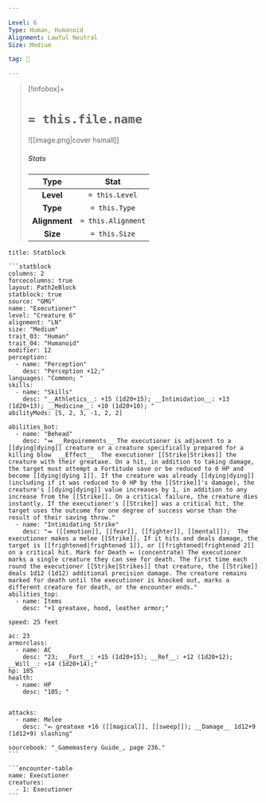 ```yaml
---

Level: 6
Type: Human, Humanoid
Alignment: Lawful Neutral
Size: Medium

tag: 👹

---
```


> [!infobox]+
> #  `= this.file.name`
> ![[image.png|cover hsmall]]
> ##### Stats
> Type | Stat |
> :---:|:---:|
> **Level** | `= this.Level` |
> **Type** | `= this.Type` |
> **Alignment** | `= this.Alignment` |
> **Size** | `= this.Size` |



````ad-info
title: Statblock

```statblock
columns: 2
forcecolumns: true
layout: Path2eBlock
statblock: true
source: "GMG"
name: "Executioner"
level: "Creature 6"
alignment: "LN"
size: "Medium"
trait_03: "Human"
trait_04: "Humanoid"
modifier: 12
perception:
  - name: "Perception"
    desc: "Perception +12;"
languages: "Common; "
skills:
  - name: "Skills"
    desc: "__Athletics__: +15 (1d20+15); __Intimidation__: +13 (1d20+13); __Medicine__: +10 (1d20+10); "
abilityMods: [5, 2, 3, -1, 2, 2]

abilities_bot:
  - name: "Behead"
    desc: "⬽ __Requirements__ The executioner is adjacent to a [[dying|dying]] creature or a creature specifically prepared for a killing blow  __Effect__  The executioner [[Strike|Strikes]] the creature with their greataxe. On a hit, in addition to taking damage, the target must attempt a Fortitude save or be reduced to 0 HP and become [[dying|dying 1]]. If the creature was already [[dying|dying]] (including if it was reduced to 0 HP by the [[Strike]]'s damage), the creature's [[dying|dying]] value increases by 1, in addition to any increase from the [[Strike]]. On a critical failure, the creature dies instantly. If the executioner's [[Strike]] was a critical hit, the target uses the outcome for one degree of success worse than the result of their saving throw."
  - name: "Intimidating Strike"
    desc: "⬺ ([[emotion]], [[fear]], [[fighter]], [[mental]]);  The executioner makes a melee [[Strike]]. If it hits and deals damage, the target is [[frightened|frightened 1]], or [[frightened|frightened 2]] on a critical hit. Mark for Death ⬻ (concentrate) The executioner marks a single creature they can see for death. The first time each round the executioner [[Strike|Strikes]] that creature, the [[Strike]] deals 1d12 (1d12) additional precision damage. The creature remains marked for death until the executioner is knocked out, marks a different creature for death, or the encounter ends."
abilities_top:
  - name: Items
    desc: "+1 greataxe, hood, leather armor;"

speed: 25 feet

ac: 23
armorclass:
  - name: AC
    desc: "23; __Fort__: +15 (1d20+15); __Ref__: +12 (1d20+12); __Will__: +14 (1d20+14);"
hp: 105
health:
  - name: HP
    desc: "105; "


attacks:
  - name: Melee
    desc: "⬻ greataxe +16 ([[magical]], [[sweep]]); __Damage__ 1d12+9 (1d12+9) slashing"

sourcebook: "_Gamemastery Guide_, page 236."
```

```encounter-table
name: Executioner
creatures:
  - 1: Executioner
```

````


